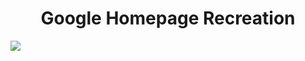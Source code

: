 <h1 align="center">Google Homepage Recreation</h1>
<img src="https://user-images.githubusercontent.com/85928033/136672063-11863cbf-b82d-4871-a4a8-5bffdf0a5554.png">
